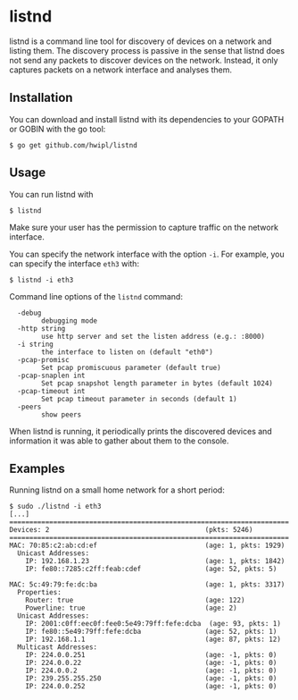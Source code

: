 # listnd

listnd is a command line tool for discovery of devices on a network and listing
them. The discovery process is passive in the sense that listnd does not send
any packets to discover devices on the network. Instead, it only captures
packets on a network interface and analyses them.

## Installation

You can download and install listnd with its dependencies to your GOPATH or
GOBIN with the go tool:

```console
$ go get github.com/hwipl/listnd
```

## Usage

You can run listnd with

```console
$ listnd
```

Make sure your user has the permission to capture traffic on the network
interface.

You can specify the network interface with the option `-i`. For example, you
can specify the interface `eth3` with:

```console
$ listnd -i eth3
```

Command line options of the `listnd` command:

```
  -debug
        debugging mode
  -http string
        use http server and set the listen address (e.g.: :8000)
  -i string
        the interface to listen on (default "eth0")
  -pcap-promisc
        Set pcap promiscuous parameter (default true)
  -pcap-snaplen int
        Set pcap snapshot length parameter in bytes (default 1024)
  -pcap-timeout int
        Set pcap timeout parameter in seconds (default 1)
  -peers
        show peers
```

When listnd is running, it periodically prints the discovered devices and
information it was able to gather about them to the console.

## Examples

Running listnd on a small home network for a short period:

```console
$ sudo ./listnd -i eth3
[...]
======================================================================
Devices: 2                                       (pkts: 5246)
======================================================================
MAC: 70:85:c2:ab:cd:ef                           (age: 1, pkts: 1929)
  Unicast Addresses:
    IP: 192.168.1.23                             (age: 1, pkts: 1842)
    IP: fe80::7285:c2ff:feab:cdef                (age: 52, pkts: 5)

MAC: 5c:49:79:fe:dc:ba                           (age: 1, pkts: 3317)
  Properties:
    Router: true                                 (age: 122)
    Powerline: true                              (age: 2)
  Unicast Addresses:
    IP: 2001:c0ff:eec0f:fee0:5e49:79ff:fefe:dcba  (age: 93, pkts: 1)
    IP: fe80::5e49:79ff:fefe:dcba                (age: 52, pkts: 1)
    IP: 192.168.1.1                              (age: 87, pkts: 12)
  Multicast Addresses:
    IP: 224.0.0.251                              (age: -1, pkts: 0)
    IP: 224.0.0.22                               (age: -1, pkts: 0)
    IP: 224.0.0.2                                (age: -1, pkts: 0)
    IP: 239.255.255.250                          (age: -1, pkts: 0)
    IP: 224.0.0.252                              (age: -1, pkts: 0)
```

